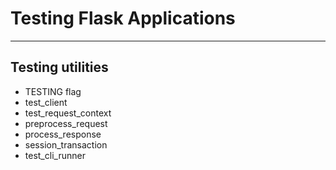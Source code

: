 <!-- bg=white fg=black -->

# Testing Flask Applications

---

## Testing utilities

- TESTING flag
- test_client
- test_request_context
- preprocess_request
- process_response
- session_transaction
- test_cli_runner

